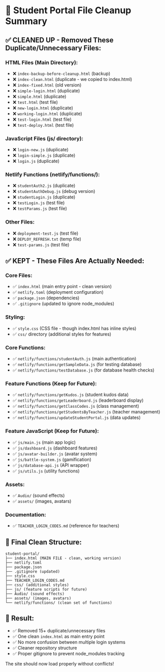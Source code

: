 # 🧹 Student Portal File Cleanup Summary

## ✅ CLEANED UP - Removed These Duplicate/Unnecessary Files:

### HTML Files (Main Directory):
- ❌ `index-backup-before-cleanup.html` (backup)
- ❌ `index-clean.html` (duplicate - we copied to index.html)
- ❌ `index-fixed.html` (old version)
- ❌ `simple-login.html` (duplicate)
- ❌ `simple.html` (duplicate)
- ❌ `test.html` (test file)
- ❌ `new-login.html` (duplicate)
- ❌ `working-login.html` (duplicate)
- ❌ `test-login.html` (test file)
- ❌ `test-deploy.html` (test file)

### JavaScript Files (js/ directory):
- ❌ `login-new.js` (duplicate)
- ❌ `login-simple.js` (duplicate) 
- ❌ `login.js` (duplicate)

### Netlify Functions (netlify/functions/):
- ❌ `studentAuth2.js` (duplicate)
- ❌ `studentAuthDebug.js` (debug version)
- ❌ `studentLogin.js` (duplicate)
- ❌ `testLogin.js` (test file)
- ❌ `testParams.js` (test file)

### Other Files:
- ❌ `deployment-test.js` (test file)
- ❌ `DEPLOY_REFRESH.txt` (temp file)
- ❌ `test-params.js` (test file)

## ✅ KEPT - These Files Are Actually Needed:

### Core Files:
- ✅ `index.html` (main entry point - clean version)
- ✅ `netlify.toml` (deployment configuration)
- ✅ `package.json` (dependencies)
- ✅ `.gitignore` (updated to ignore node_modules)

### Styling:
- ✅ `style.css` (CSS file - though index.html has inline styles)
- ✅ `css/` directory (additional styles for features)

### Core Functions:
- ✅ `netlify/functions/studentAuth.js` (main authentication)
- ✅ `netlify/functions/getSampleData.js` (for testing database)
- ✅ `netlify/functions/testDatabase.js` (for database health checks)

### Feature Functions (Keep for Future):
- ✅ `netlify/functions/getKudos.js` (student kudos data)
- ✅ `netlify/functions/getLeaderboard.js` (leaderboard display)
- ✅ `netlify/functions/getClassCodes.js` (class management)
- ✅ `netlify/functions/getStudentsByTeacher.js` (teacher management)
- ✅ `netlify/functions/updateStudentPortal.js` (data updates)

### Feature JavaScript (Keep for Future):
- ✅ `js/main.js` (main app logic)
- ✅ `js/dashboard.js` (dashboard features)
- ✅ `js/avatar-builder.js` (avatar system)
- ✅ `js/battle-system.js` (gamification)
- ✅ `js/database-api.js` (API wrapper)
- ✅ `js/utils.js` (utility functions)

### Assets:
- ✅ `Audio/` (sound effects)
- ✅ `assets/` (images, avatars)

### Documentation:
- ✅ `TEACHER_LOGIN_CODES.md` (reference for teachers)

## 🎯 Final Clean Structure:

```
student-portal/
├── index.html (MAIN FILE - clean, working version)
├── netlify.toml
├── package.json
├── .gitignore (updated)
├── style.css
├── TEACHER_LOGIN_CODES.md
├── css/ (additional styles)
├── js/ (feature scripts for future)
├── Audio/ (sound effects)
├── assets/ (images, avatars)
└── netlify/functions/ (clean set of functions)
```

## 🚀 Result:
- ✅ Removed 15+ duplicate/unnecessary files
- ✅ One clean `index.html` as main entry point
- ✅ No more confusion between multiple login systems
- ✅ Cleaner repository structure
- ✅ Proper gitignore to prevent node_modules tracking

The site should now load properly without conflicts!
